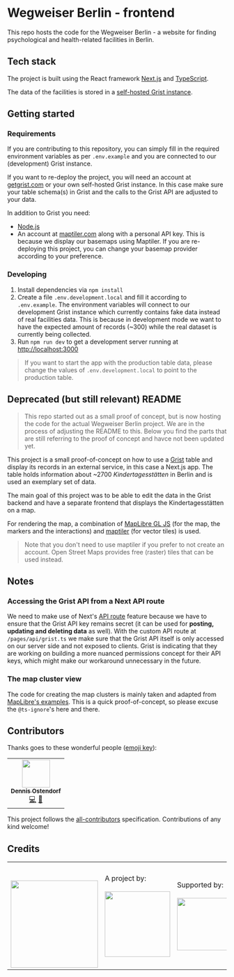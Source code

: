 # Wegweiser Berlin - frontend

This repo hosts the code for the Wegweiser Berlin - a website for finding psychological and health-related facilities in Berlin.

## Tech stack

The project is built using the React framework [Next.js](https://nextjs.org/) and [TypeScript](https://www.typescriptlang.org/).

The data of the facilities is stored in a [self-hosted Grist instance](https://github.com/technologiestiftung/grist-core).

## Getting started

### Requirements

If you are contributing to this repository, you can simply fill in the required environment variables as per `.env.example` and you are connected to our (development) Grist instance.

If you want to re-deploy the project, you will need an account at [getgrist.com](https://www.getgrist.com/) or your own self-hosted Grist instance. In this case make sure your table schema(s) in Grist and the calls to the Grist API are adjusted to your data.

In addition to Grist you need:

- [Node.js](https://nodejs.org)
- An account at [maptiler.com](https://www.maptiler.com/) along with a personal API key. This is because we display our basemaps using Maptiler. If you are re-deploying this project, you can change your basemap provider according to your preference.

### Developing

1. Install dependencies via `npm install`
2. Create a file `.env.development.local` and fill it according to `.env.example`. The environment variables will connect to our development Grist instance which currently contains fake data instead of real facilities data. This is because in development mode we want to have the expected amount of records (~300) while the real dataset is currently being collected.
3. Run `npm run dev` to get a development server running at [http://localhost:3000](http://localhost:3000)

> If you want to start the app with the production table data, please change the values of 
`.env.development.local` to point to the production table.

## Deprecated (but still relevant) README

> This repo started out as a small proof of concept, but is now hosting the code for the actual Wegweiser Berlin project. We are in the process of adjusting the README to this. Below you find the parts that are still referring to the proof of concept and havce not been updated yet.

This project is a small proof-of-concept on how to use a [Grist](https://www.getgrist.com/) table and display its records in an external service, in this case a Next.js app. The table holds information about ~2700 _Kindertagesstätten_ in Berlin and is used an exemplary set of data.

The main goal of this project was to be able to edit the data in the Grist backend and have a separate frontend that displays the Kindertagesstätten on a map.

For rendering the map, a combination of [MapLibre GL JS](https://maplibre.org/maplibre-gl-js-docs/api/) (for the map, the markers and the interactions) and [maptiler](https://www.maptiler.com/) (for vector tiles) is used.

> Note that you don't need to use maptiler if you prefer to not create an account. Open Street Maps provides free (raster) tiles that can be used instead.

## Notes

### Accessing the Grist API from a Next API route

We need to make use of Next's [API route](https://nextjs.org/docs/api-routes/introduction) feature because we have to ensure that the Grist API key remains secret (it can be used for **posting, updating and deleting data** as well). With the custom API route at `/pages/api/grist.ts` we make sure that the Grist API itself is only accessed on our server side and not exposed to clients. Grist is indicating that they are working on building a more nuanced permissions concept for their API keys, which might make our workaround unnecessary in the future.

### The map cluster view

The code for creating the map clusters is mainly taken and adapted from [MapLibre's examples](https://maplibre.org/maplibre-gl-js-docs/example/cluster/). This is a quick proof-of-concept, so please excuse the `@ts-ignore`'s here and there.

## Contributors

Thanks goes to these wonderful people ([emoji key](https://allcontributors.org/docs/en/emoji-key)):

<!-- ALL-CONTRIBUTORS-LIST:START - Do not remove or modify this section -->
<!-- prettier-ignore-start -->
<!-- markdownlint-disable -->
<table>
  <tr>
    <td align="center"><a href="https://github.com/dnsos"><img src="https://avatars.githubusercontent.com/u/15640196?v=4?s=64" width="64px;" alt=""/><br /><sub><b>Dennis Ostendorf</b></sub></a><br /><a href="https://github.com/technologiestiftung/wegweiser-frontend/commits?author=dnsos" title="Code">💻</a> <a href="https://github.com/technologiestiftung/wegweiser-frontend/commits?author=dnsos" title="Documentation">📖</a></td>
  </tr>
</table>

<!-- markdownlint-restore -->
<!-- prettier-ignore-end -->

<!-- ALL-CONTRIBUTORS-LIST:END -->

This project follows the [all-contributors](https://github.com/all-contributors/all-contributors) specification. Contributions of any kind welcome!

## Credits

<table>
  <tr>
    <td>
      <a src="https://citylab-berlin.org/de/start/">
        <br />
        <br />
        <img width="200" src="https://logos.citylab-berlin.org/logo-citylab-berlin.svg" />
      </a>
    </td>
    <td>
      A project by: <a src="https://www.technologiestiftung-berlin.de/">
        <br />
        <br />
        <img width="150" src="https://logos.citylab-berlin.org/logo-technologiestiftung-berlin-de.svg" />
      </a>
    </td>
    <td>
      Supported by: <a src="https://www.berlin.de/">
        <br />
        <br />
        <img width="120" src="https://logos.citylab-berlin.org/logo-berlin.svg" />
      </a>
    </td>
  </tr>
</table>